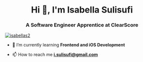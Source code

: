 <h1 align="center">Hi 👋, I'm Isabella Sulisufi</h1>
<h3 align="center">A Software Engineer Apprentice at ClearScore</h3>

<p align="left"> <a href="https://github.com/ryo-ma/github-profile-trophy"><img src="https://github-profile-trophy.vercel.app/?username=isabellas2" alt="isabellas2" /></a> </p>

- 🌱 I’m currently learning **Frontend and iOS Development**

- 📫 How to reach me **i.sulisufi@gmail.com**




